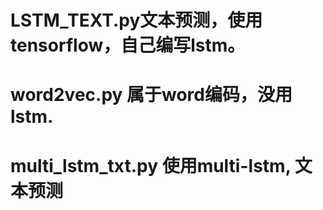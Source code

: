 # LSTM_TEXT.py文本预测，使用tensorflow，自己编写lstm。
# word2vec.py 属于word编码，没用lstm.
# multi_lstm_txt.py 使用multi-lstm, 文本预测
